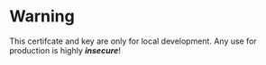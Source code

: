 # Warning

This certifcate and key are only for local development. Any use for production is highly **_insecure_**!
